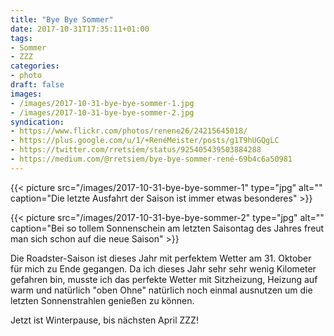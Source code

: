 ```yaml
---
title: "Bye Bye Sommer"
date: 2017-10-31T17:35:11+01:00
tags:
- Sommer
- ZZZ
categories:
- photo
draft: false
images:
- /images/2017-10-31-bye-bye-sommer-1.jpg
- /images/2017-10-31-bye-bye-sommer-2.jpg
syndication:
- https://www.flickr.com/photos/renene26/24215645018/
- https://plus.google.com/u/1/+RenéMeister/posts/g1T9hUGQgLC
- https://twitter.com/rretsiem/status/925405439503884288
- https://medium.com/@rretsiem/bye-bye-sommer-rené-69b4c6a50981
---
```


{{< picture src="/images/2017-10-31-bye-bye-sommer-1" type="jpg" alt="" caption="Die letzte Ausfahrt der Saison ist immer etwas besonderes" >}}

<!--more-->

{{< picture src="/images/2017-10-31-bye-bye-sommer-2" type="jpg" alt="" caption="Bei so tollem Sonnenschein am letzten Saisontag des Jahres freut man sich schon auf die neue Saison" >}}

Die Roadster-Saison ist dieses Jahr mit perfektem Wetter am 31. Oktober für mich zu Ende gegangen. Da ich dieses Jahr sehr sehr wenig Kilometer gefahren bin, musste ich das perfekte Wetter mit Sitzheizung, Heizung auf warm und natürlich "oben Ohne" natürlich noch einmal ausnutzen um die letzten Sonnenstrahlen genießen zu können.

Jetzt ist Winterpause, bis nächsten April ZZZ!
